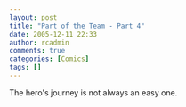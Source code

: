 ```yaml
---
layout: post
title: "Part of the Team - Part 4"
date: 2005-12-11 22:33
author: rcadmin
comments: true
categories: [Comics]
tags: []
---
```

The hero's journey is not always an easy one.

<!--more-->
<img src="http://www.bitsmack.com/wp/wp-content/comics/20051211.png" alt="" />
